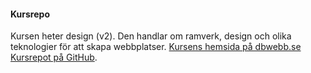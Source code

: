 #### Kursrepo

Kursen heter design (v2). Den handlar om ramverk, design och olika teknologier för att skapa webbplatser. [Kursens hemsida på dbwebb.se](https://dbwebb.se/kurser/design-v2) [Kursrepot på GitHub](https://github.com/dbwebb-se/design).
